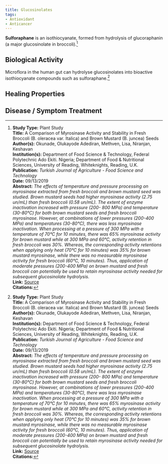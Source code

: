 ```yaml
---
title: Glucosinolates
tags:
- Antioxidant
- Anticancer
---
```

**Sulforaphane** is an isothiocyanate, formed from hydrolysis of glucoraphanin (a major glucosinolate in broccoli).[^1]

## Biological Activity

Microflora in the human gut can hydrolyse glucosinolates into bioactive isothiocyanate compounds such as sulforaphane.[^1]

## Healing Properties

## Disease / Symptom Treatment

[^1]: **Study Type:**  Plant Study<br>**Title:** A Comparison of Myrosinase Activity and Stability in Fresh Broccoli (B. oleracea var. Italica) and Brown Mustard (B. juncea) Seeds<br>**Author(s):** Okunade, Olukayode Adediran, Methven, Lisa, Niranjan, Keshavan<br>**Institution(s):** Department of Food Science & Technology, Federal Polytechnic Ado Ekiti. Nigeria; Department of Food & Nutritional Sciences, University of Reading, Whiteknights, Reading, U.K.<br>**Publication:** <i>Turkish Journal of Agriculture - Food Science and Technology</i><br>**Date:** 09/13/2019<br>**Abstract:** <i>The effects of temperature and pressure processing on myrosinase extracted from fresh broccoli and brown mustard seed was studied. Brown mustard seeds had higher myrosinase activity (2.75 un/mL) than fresh broccoli (0.58 un/mL). The extent of enzyme inactivation increased with pressure (200- 800 MPa) and temperature (30-80°C) for both brown mustard seeds and fresh broccoli myrosinase. However, at combinations of lower pressures (200-400 MPa) and temperatures (30-80°C), there was less myrosinase inactivation. When processing at a pressure of 300 MPa with a temperature of 70°C for 10 minutes, there was 65% myrosinase activity for brown mustard while at 300 MPa and 60°C, activity retention in fresh broccoli was 30%. Whereas, the corresponding activity retentions when applying only heat (70°C for 10 minutes) was 35% for brown mustard myrosinase, while there was no measurable myrosinase activity for fresh broccoli (60°C, 10 minutes). Thus, application of moderate pressures (200-400 MPa) on brown mustard and fresh broccoli can potentially be used to retain myrosinase activity needed for subsequent glucosinolate hydrolysis. </i><br>**Link:** [Source](https://doi.org/10.24925/turjaf.v8i1.64-68.2704)<br>**Citations:**

[^2]: **Study Type:**  Animal Study, Commentary, Human Study: In Vitro - In Vivo - In Silico, Human: Case Report, Meta Analysis, Review<br>**Title:** <br>**Author(s):**  <br>**Institution(s):** <br>**Publication:** <i> </i><br>**Date:** <br>**Abstract:** <i> </i><br>**Link:** [Source]()<br>**Citations:**